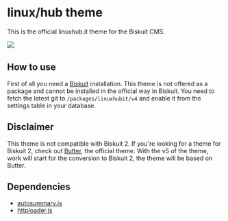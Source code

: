 # linux/hub theme
This is the official linuxhub.it theme for the Biskuit CMS.

<img src="https://img.shields.io/badge/license-GPLv3-blue" />
<img sc="https://img.shields.io/badge/version-4.0-green" />

## How to use
First of all you need a [Biskuit](https://github.com/biskuitorg/biskuit) installation. This theme is not offered as a package and cannot be installed in the official way in Biskuit. You need to fetch the latest git to `/packages/linuxhubit/v4` and enable it from the settings table in your database.

## Disclaimer
This theme is not compatible with Biskuit 2. If you're looking for a theme for Biskuit 2, check out [Butter](https://github.com/biskuitorg/butter), the official theme. With the v5 of the theme, work will start for the conversion to Biskuit 2, the theme will be based on Butter.

## Dependencies
* [autosummary.js](https://github.com/mirkobrombin/autosummary.js)
* [httploader.js](https://github.com/mirkobrombin/httploader.js)
